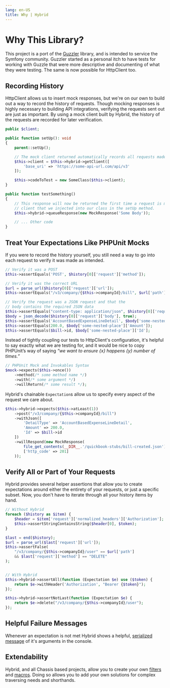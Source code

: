 ```yaml
---
lang: en-US
title: Why | Hybrid
---
```


# Why This Library?

This project is a port of the [Guzzler](https://guzzler.dev) library, and is intended to service the Symfony community. Guzzler started as a personal itch to have tests for working with Guzzle that were more descriptive and documenting of what they were testing. The same is now possible for HttpClient too.

## Recording History

HttpClient allows us to insert mock responses, but we're on our own to build out a way to record the history of requests. Though mocking responses is highly necessary to building API integrations, verifying the requests sent out are just as important. By using a mock client built by Hybrid, the history of the requests are recorded for later verification.

```php
public $client;

public function setUp(): void
{
    parent::setUp();

    // The mock client returned automatically records all requests made in your test
    $this->client = $this->hybrid->getClient([
        'base_uri' => 'https://some-api-url.com/api/v3'
    ]);

    $this->codeToTest = new SomeClass($this->client);
}

public function testSomething()
{
    // This response will now be returned the first time a request is made to the
    // client that we injected into our class in the setUp method.
    $this->hybrid->queueResponse(new MockResponse('Some Body'));

    // ... Other code
}
```

## Treat Your Expectations Like PHPUnit Mocks

If you were to record the history yourself, you still need a way to go into each request to verify it was made as intended.

```php
// Verify it was a POST
$this->assertEquals('POST', $history[0]['request']['method']);

// Verify it was the correct URL
$url = parse_url($history[0]['request']['url']);
$this->assertEquals("/v3/company/{$this->companyId}/bill", $url['path']);

// Verify the request was a JSON request and that the
// body contains the required JSON data
$this->assertEquals("content-type: application/json", $history[0]['request']['normalized_headers']['content-type');
$body = json_decode($history[0]['request']['body'], true);
$this->assertEquals('AccountBasedExpenseLineDetail', $body['some-nested-place']['DetailType']);
$this->assertEquals(200.0, $body['some-nested-place']['Amount']);
$this->assertEquals($bill->id, $body['some-nested-place']['Id'];
```

Instead of tightly coupling our tests to HttpClient's configuration, it's helpful to say exactly what we are testing for, and it would be nice to copy PHPUnit’s way of saying _“we want to ensure {x} happens {y} number of times.”_

```php
// PHPUnit Mock and Invokables Syntax
$mock->expects($this->once())
    ->method(/* some method name */)
    ->with(/* some argument */)
    ->willReturn(/* some result */);
```

Hybrid's chainable `Expectation`s allow us to specify every aspect of the request we care about.

```php
$this->hybrid->expects($this->atLeast(1))
    ->post("/v3/company/{$this->companyId}/bill")
    ->withJson([
        'DetailType' => 'AccountBasedExpenseLineDetail',
        'Amount' => 200.0,
        'Id' => $bill->id
    ])
    ->willRespond(new MockResponse(
        file_get_contents(__DIR__.'/quickbook-stubs/bill-created.json'),
        ['http_code' => 201]
    ));
```

## Verify All or Part of Your Requests

Hybrid provides several helper assertions that allow you to create expectations around either the entirety of your requests, or just a specific subset. Now, you don't have to iterate through all your history items by hand.

```php
// Without Hybrid
foreach ($history as $item) {
    $header = $item['request']['normalized_headers']['Authorization'];
    $this->assertStringContainsString($header[0], $token);
}

$last = end($history);
$url = parse_url($last['request']['url']);
$this->assertFalse(
    "/v3/company/{$this->companyId}/user" == $url['path']
    && $last['request']['method'] == "DELETE"
);


// With Hybrid
$this->hybrid->assertAll(function (Expectation $e) use ($token) {
    return $e->withHeader('Authorization', "Bearer {$token}");
});

$this->hybrid->assertNotLast(function (Expectation $e) {
    return $e->delete("/v3/company/{$this->companyId}/user");
});
```

## Helpful Failure Messages

Whenever an expectation is not met Hybrid shows a helpful, [serialized message](/troubleshooting/#hybrid-s-error-messages) of it's arguments in the console.

## Extendability

Hybrid, and all Chassis based projects, allow you to create your own [filters](/extending/#custom-filters) and [macros](/extending/#custom-macros). Doing so allows you to add your own solutions for complex traversing needs and shorthands.